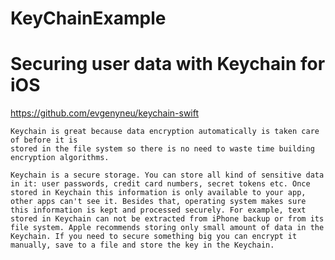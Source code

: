 # KeyChainExample
# Securing user data with Keychain for iOS

https://github.com/evgenyneu/keychain-swift

    Keychain is great because data encryption automatically is taken care of before it is 
    stored in the file system so there is no need to waste time building encryption algorithms.
    
    Keychain is a secure storage. You can store all kind of sensitive data in it: user passwords, credit card numbers, secret tokens etc. Once stored in Keychain this information is only available to your app, other apps can't see it. Besides that, operating system makes sure this information is kept and processed securely. For example, text stored in Keychain can not be extracted from iPhone backup or from its file system. Apple recommends storing only small amount of data in the Keychain. If you need to secure something big you can encrypt it manually, save to a file and store the key in the Keychain.
